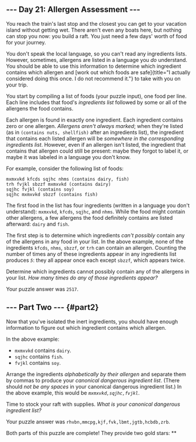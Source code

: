 \-\-- Day 21: Allergen Assessment \-\--
---------------------------------------

You reach the train\'s last stop and the closest you can get to your
vacation island without getting wet. There aren\'t even any boats here,
but nothing can stop you now: you build a raft. You just need a few
days\' worth of food for your journey.

You don\'t speak the local language, so you can\'t read any ingredients
lists. However, sometimes, allergens are listed in a language you *do*
understand. You should be able to use this information to determine
which ingredient contains which allergen and [work out which foods are
safe]{title="I actually considered doing this once. I do not recommend it."}
to take with you on your trip.

You start by compiling a list of foods (your puzzle input), one food per
line. Each line includes that food\'s *ingredients list* followed by
some or all of the allergens the food contains.

Each allergen is found in exactly one ingredient. Each ingredient
contains zero or one allergen. *Allergens aren\'t always marked*; when
they\'re listed (as in `(contains nuts, shellfish)` after an ingredients
list), the ingredient that contains each listed allergen will be
*somewhere in the corresponding ingredients list*. However, even if an
allergen isn\'t listed, the ingredient that contains that allergen could
still be present: maybe they forgot to label it, or maybe it was labeled
in a language you don\'t know.

For example, consider the following list of foods:

    mxmxvkd kfcds sqjhc nhms (contains dairy, fish)
    trh fvjkl sbzzf mxmxvkd (contains dairy)
    sqjhc fvjkl (contains soy)
    sqjhc mxmxvkd sbzzf (contains fish)

The first food in the list has four ingredients (written in a language
you don\'t understand): `mxmxvkd`, `kfcds`, `sqjhc`, and `nhms`. While
the food might contain other allergens, a few allergens the food
definitely contains are listed afterward: `dairy` and `fish`.

The first step is to determine which ingredients *can\'t possibly*
contain any of the allergens in any food in your list. In the above
example, none of the ingredients `kfcds`, `nhms`, `sbzzf`, or `trh` can
contain an allergen. Counting the number of times any of these
ingredients appear in any ingredients list produces *`5`*: they all
appear once each except `sbzzf`, which appears twice.

Determine which ingredients cannot possibly contain any of the allergens
in your list. *How many times do any of those ingredients appear?*

Your puzzle answer was `2517`.

\-\-- Part Two \-\-- {#part2}
--------------------

Now that you\'ve isolated the inert ingredients, you should have enough
information to figure out which ingredient contains which allergen.

In the above example:

-   `mxmxvkd` contains `dairy`.
-   `sqjhc` contains `fish`.
-   `fvjkl` contains `soy`.

Arrange the ingredients *alphabetically by their allergen* and separate
them by commas to produce your *canonical dangerous ingredient list*.
(There should *not be any spaces* in your canonical dangerous ingredient
list.) In the above example, this would be *`mxmxvkd,sqjhc,fvjkl`*.

Time to stock your raft with supplies. *What is your canonical dangerous
ingredient list?*

Your puzzle answer was `rhvbn,mmcpg,kjf,fvk,lbmt,jgtb,hcbdb,zrb`.

Both parts of this puzzle are complete! They provide two gold stars:
\*\*
